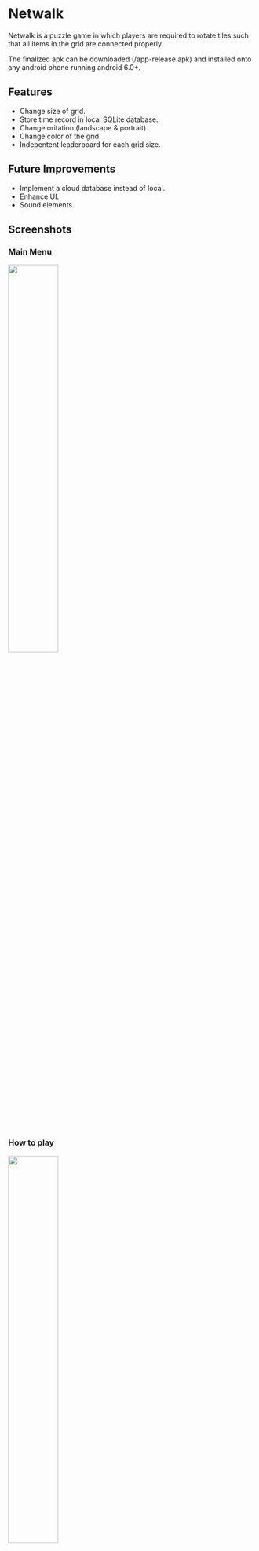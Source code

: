 # Netwalk
Netwalk is a puzzle game in which players are required to rotate tiles such that all items in the grid are connected properly.

The finalized apk can be downloaded (/app-release.apk) and installed onto any android phone running android 6.0+. 

## Features
- Change size of grid.
- Store time record in local SQLite database.
- Change oritation (landscape & portrait).
- Change color of the grid.
- Indepentent leaderboard for each grid size.

## Future Improvements
- Implement a cloud database instead of local.
- Enhance UI.
- Sound elements.

## Screenshots
### Main Menu
<img src="https://i.imgur.com/zFHwEaR.png" width="45%"></img>
### How to play
<img src="https://i.imgur.com/mGrkXf3.png" width="45%"></img>
### Game preferences 
<img src="https://i.imgur.com/TvNbTOa.png" width="45%"></img>
### Grid Size Selection
<img src="https://i.imgur.com/PV4DDz7.png" width="45%"></img>
### Game Screen
<img src="https://i.imgur.com/qG9NXVW.png" width="45%"></img>
### Win Screen
<img src="https://i.imgur.com/PZqNFf7.png" width="45%"></img>
### 5x5 Leaderboard
<img src="https://i.imgur.com/9nncfd7.png" width="45%"></img>
### 4x4 Leaderboard
<img src="https://i.imgur.com/wyUW3vX.png" width="45%"></img>